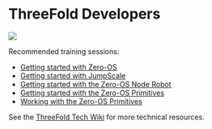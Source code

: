 # ThreeFold Developers

![](https://images.unsplash.com/photo-1469395446868-fb6a048d5ca3?ixlib=rb-0.3.5&ixid=eyJhcHBfaWQiOjEyMDd9&s=3b253c025759db68595a316e7d4991fd&auto=format&fit=crop&w=1490&q=80)

Recommended training sessions:
- [Getting started with Zero-OS](getting_started_with_zos.md)
- [Getting started with JumpScale](getting_started_with_js.md)
- [Getting started with the Zero-OS Node Robot](getting_started_with_node_robot.md)
- [Getting started with the Zero-OS Primitives](getting_started_with_zos_primitives.md)
- [Working with the Zero-OS Primitives](working_with_zos_primitives.md)

See the [ThreeFold Tech Wiki](https://threefoldfoundation.github.io/info_tech/#/) for more technical resources.
